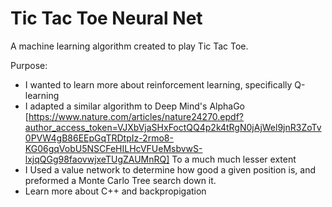 # Tic Tac Toe Neural Net

A machine learning algorithm created to play Tic Tac Toe.

Purpose:
 - I wanted to learn more about reinforcement learning, specifically Q-learning
 - I adapted a similar algorithm to Deep Mind's AlphaGo [https://www.nature.com/articles/nature24270.epdf?author_access_token=VJXbVjaSHxFoctQQ4p2k4tRgN0jAjWel9jnR3ZoTv0PVW4gB86EEpGqTRDtpIz-2rmo8-KG06gqVobU5NSCFeHILHcVFUeMsbvwS-lxjqQGg98faovwjxeTUgZAUMnRQ] To a much much lesser extent
 - I Used a value network to determine how good a given position is, and preformed a Monte Carlo Tree search down it.
 - Learn more about C++ and backpropigation
   
